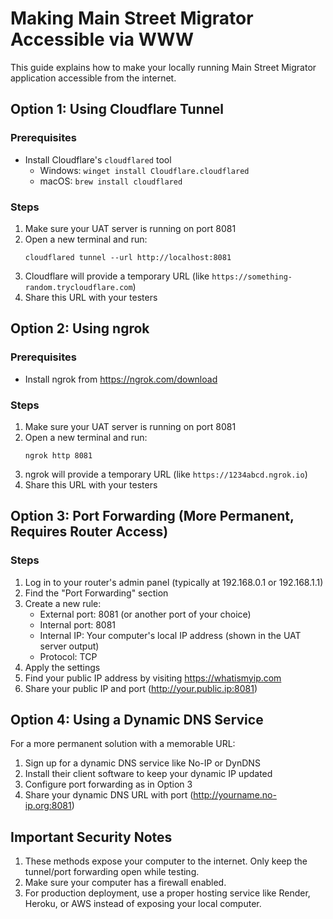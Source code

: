 # Making Main Street Migrator Accessible via WWW

This guide explains how to make your locally running Main Street Migrator application accessible from the internet.

## Option 1: Using Cloudflare Tunnel

### Prerequisites
- Install Cloudflare's `cloudflared` tool
  - Windows: `winget install Cloudflare.cloudflared`
  - macOS: `brew install cloudflared`

### Steps
1. Make sure your UAT server is running on port 8081
2. Open a new terminal and run:
   ```
   cloudflared tunnel --url http://localhost:8081
   ```
3. Cloudflare will provide a temporary URL (like `https://something-random.trycloudflare.com`)
4. Share this URL with your testers

## Option 2: Using ngrok

### Prerequisites
- Install ngrok from https://ngrok.com/download

### Steps
1. Make sure your UAT server is running on port 8081
2. Open a new terminal and run:
   ```
   ngrok http 8081
   ```
3. ngrok will provide a temporary URL (like `https://1234abcd.ngrok.io`)
4. Share this URL with your testers

## Option 3: Port Forwarding (More Permanent, Requires Router Access)

### Steps
1. Log in to your router's admin panel (typically at 192.168.0.1 or 192.168.1.1)
2. Find the "Port Forwarding" section
3. Create a new rule:
   - External port: 8081 (or another port of your choice)
   - Internal port: 8081
   - Internal IP: Your computer's local IP address (shown in the UAT server output)
   - Protocol: TCP
4. Apply the settings
5. Find your public IP address by visiting https://whatismyip.com
6. Share your public IP and port (http://your.public.ip:8081)

## Option 4: Using a Dynamic DNS Service

For a more permanent solution with a memorable URL:

1. Sign up for a dynamic DNS service like No-IP or DynDNS
2. Install their client software to keep your dynamic IP updated
3. Configure port forwarding as in Option 3
4. Share your dynamic DNS URL with port (http://yourname.no-ip.org:8081)

## Important Security Notes

1. These methods expose your computer to the internet. Only keep the tunnel/port forwarding open while testing.
2. Make sure your computer has a firewall enabled.
3. For production deployment, use a proper hosting service like Render, Heroku, or AWS instead of exposing your local computer.
